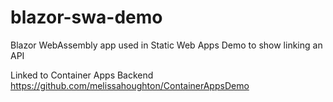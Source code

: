 # blazor-swa-demo

Blazor WebAssembly app used in Static Web Apps Demo to show linking an API

Linked to Container Apps Backend https://github.com/melissahoughton/ContainerAppsDemo

